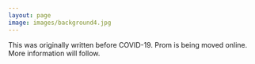 ```yaml
---
layout: page
image: images/background4.jpg
---
```


This was originally written before COVID-19. Prom is being moved online. More information will follow.

